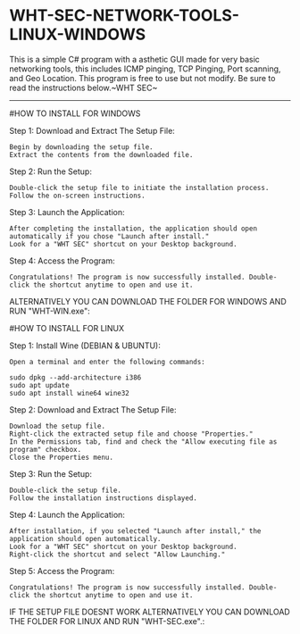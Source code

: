 # WHT-SEC-NETWORK-TOOLS-LINUX-WINDOWS
This is a simple C# program with a asthetic GUI made for very basic networking tools, this includes ICMP pinging, TCP Pinging, Port scanning, and Geo Location. This program is free to use but not modify. Be sure to read the instructions below.~WHT SEC~ 

------------------------------------------------------------------------------------------------
#HOW TO INSTALL FOR WINDOWS

Step 1: Download and Extract The Setup File:

    Begin by downloading the setup file.
    Extract the contents from the downloaded file.

Step 2: Run the Setup:

    Double-click the setup file to initiate the installation process.
    Follow the on-screen instructions.

Step 3: Launch the Application:

    After completing the installation, the application should open automatically if you chose "Launch after install."
    Look for a "WHT SEC" shortcut on your Desktop background.

Step 4: Access the Program:

    Congratulations! The program is now successfully installed. Double-click the shortcut anytime to open and use it.

ALTERNATIVELY YOU CAN DOWNLOAD THE FOLDER FOR WINDOWS AND RUN "WHT-WIN.exe":

#HOW TO INSTALL FOR LINUX

Step 1: Install Wine (DEBIAN & UBUNTU):

    Open a terminal and enter the following commands:

    sudo dpkg --add-architecture i386
    sudo apt update
    sudo apt install wine64 wine32

Step 2: Download and Extract The Setup File:

    Download the setup file.
    Right-click the extracted setup file and choose "Properties."
    In the Permissions tab, find and check the "Allow executing file as program" checkbox.
    Close the Properties menu.

Step 3: Run the Setup:

    Double-click the setup file.
    Follow the installation instructions displayed.

Step 4: Launch the Application:

    After installation, if you selected "Launch after install," the application should open automatically.
    Look for a "WHT SEC" shortcut on your Desktop background.
    Right-click the shortcut and select "Allow Launching."

Step 5: Access the Program:

    Congratulations! The program is now successfully installed. Double-click the shortcut anytime to open and use it.

IF THE SETUP FILE DOESNT WORK ALTERNATIVELY YOU CAN DOWNLOAD THE FOLDER FOR LINUX AND RUN "WHT-SEC.exe".:

